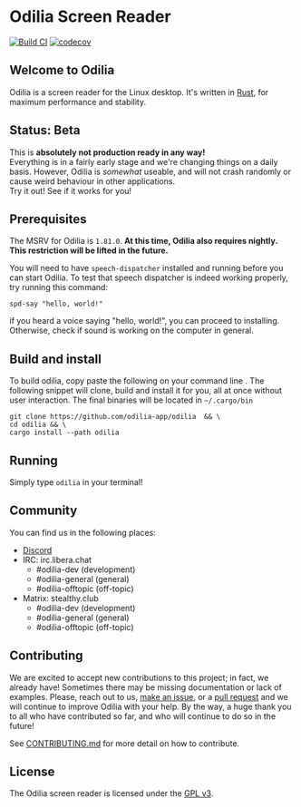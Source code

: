# Odilia Screen Reader

[![Build CI](https://github.com/odilia-app/odilia/actions/workflows/ci.yml/badge.svg)](https://github.com/odilia-app/odilia/actions)
[![codecov](https://codecov.io/gh/odilia-app/odilia/branch/main/graph/badge.svg?token=BM4SQ9BLK4)](https://codecov.io/gh/odilia-app/odilia)

## Welcome to Odilia

Odilia is a screen reader for the Linux desktop.
It's written in [Rust](https://rust-lang.org), for maximum performance and stability.

## Status: Beta

This is **absolutely not production ready in any way!**  
Everything is in a fairly early stage and we're changing things on a daily basis.
However, Odilia is _somewhat_ useable, and will not crash randomly or cause weird behaviour in other applications.  
Try it out! See if it works for you!

## Prerequisites

The MSRV for Odilia is `1.81.0`.
**At this time, Odilia also requires nightly. This restriction will be lifted in the future.**

You will need to have `speech-dispatcher` installed and running before you can start Odilia.
To test that speech dispatcher is indeed working properly, try running this command:

```shell
spd-say "hello, world!"
```

if you heard a voice saying "hello, world!", you can proceed to installing.
Otherwise, check if sound is working on the computer in general.

## Build and install

To build odilia, copy paste the following on your command line . The following snippet will clone, build and install it for you, all at once without user interaction. The final binaries will be located in `~/.cargo/bin`

```shell
git clone https://github.com/odilia-app/odilia  && \
cd odilia && \
cargo install --path odilia
```

## Running

Simply type `odilia` in your terminal!

## Community

You can find us in the following places:

- [Discord](https://discord.gg/RVpRb9nS6K)
- IRC: irc.libera.chat
  - #odilia-dev (development)
  - #odilia-general (general)
  - #odilia-offtopic (off-topic)
- Matrix: stealthy.club
  - #odilia-dev (development)
  - #odilia-general (general)
  - #odilia-offtopic (off-topic)

## Contributing

We are excited to accept new contributions to this project; in fact, we already have! Sometimes there may be missing documentation or lack of examples. Please, reach out to us, [make an issue](https://github.com/odilia-app/odilia), or a [pull request](https://github.com/odilia-app/odilia/pulls) and we will continue to improve Odilia with your help. By the way, a huge thank you to all who have contributed so far, and who will continue to do so in the future!

See [CONTRIBUTING.md](./CONTRIBUTING.md) for more detail on how to contribute.

## License

The Odilia screen reader is licensed under the [GPL v3](https://www.gnu.org/licenses/gpl-3.0.html).
